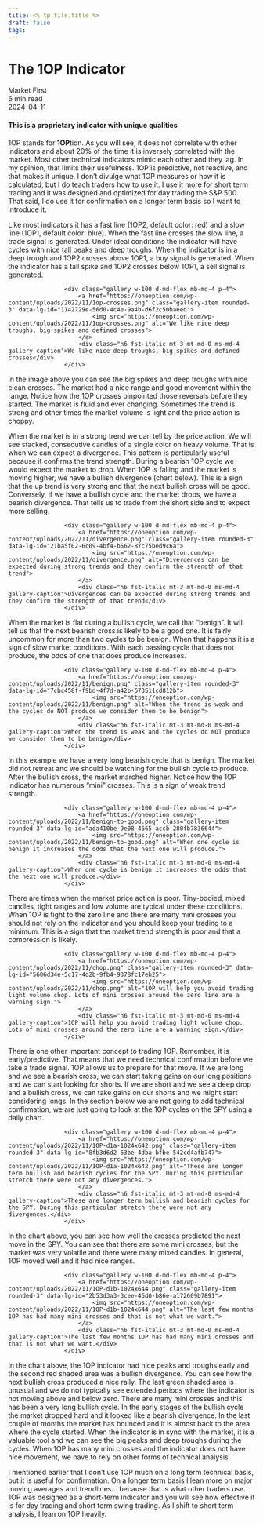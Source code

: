 ```yaml
---
title: <% tp.file.title %>
draft: false
tags:
---
```



<div class="bg-secondary">
<h1 class="py-5 ms-3 ms-md-4 my-0">The 1OP Indicator</h1>
</div>
<div class="d-flex align-items-center flex-wrap text-muted ps-3 ps-md-4 py-3 border-top border-bottom">
<div class="border-end pe-3 me-3">
<span class="badge bg-faded-primary text-primary">
Market First </span>
</div>
<div class="fs-sm pe-3 border-end me-3">6 min read</div>
<div class="fs-sm">
2024-04-11 </div>
</div>
<section class="px-3 px-md-4 py-4">
<h4 class="wp-block-heading">This is a proprietary indicator with unique qualities</h4>
<p>1OP stands for <strong>1OP</strong>tion. As you will see, it does not correlate with other indicators and about 20% of the time it is inversely correlated with the market. Most other technical indicators mimic each other and they lag. In my opinion, that limits their usefulness. 1OP is predictive, not reactive, and that makes it unique. I don’t divulge what 1OP measures or how it is calculated, but I do teach traders how to use it. I use it more for short term trading and it was designed and optimized for day trading the S&amp;P 500. That said, I do use it for confirmation on a longer term basis so I want to introduce it.</p>
<p>Like most indicators it has a fast line (1OP2, default color: red) and a slow line (1OP1, default color: blue). When the fast line crosses the slow line, a trade signal is generated. Under ideal conditions the indicator will have cycles with nice tall peaks and deep troughs. When the indicator is in a deep trough and 1OP2 crosses above 1OP1, a buy signal is generated. When the indicator has a tall spike and 1OP2 crosses below 1OP1, a sell signal is generated. </p>

                    <div class="gallery w-100 d-md-flex mb-md-4 p-4">
                        <a href="https://oneoption.com/wp-content/uploads/2022/11/1op-crosses.png" class="gallery-item rounded-3" data-lg-id="1142729e-56d0-4c4e-9a4b-d6f2c50baeed">
                            <img src="https://oneoption.com/wp-content/uploads/2022/11/1op-crosses.png" alt="We like nice deep troughs, big spikes and defined crosses">
                        </a>
                        <div class="h6 fst-italic mt-3 mt-md-0 ms-md-4 gallery-caption">We like nice deep troughs, big spikes and defined crosses</div>
                    </div>
                
<p>In the image above you can see the big spikes and deep troughs with nice clean crosses. The market had a nice range and good movement within the range. Notice how the 1OP crosses pinpointed those reversals before they started. The market is fluid and ever changing. Sometimes the trend is strong and other times the market volume is light and the price action is choppy. </p>
<p>When the market is in a strong trend we can tell by the price action. We will see stacked, consecutive candles of a single color on heavy volume. That is when we can expect a divergence. This pattern is particularly useful because it confirms the trend strength. During a bearish 1OP cycle we would expect the market to drop. When 1OP is falling and the market is moving higher, we have a bullish divergence (chart below). This is a sign that the up trend is very strong and that the next bullish cross will be good. Conversely, if we have a bullish cycle and the market drops, we have a bearish divergence. That tells us to trade from the short side and to expect more selling. </p>

                    <div class="gallery w-100 d-md-flex mb-md-4 p-4">
                        <a href="https://oneoption.com/wp-content/uploads/2022/11/divergence.png" class="gallery-item rounded-3" data-lg-id="21ba5f02-6c09-4bf4-b562-87c75bed9c6a">
                            <img src="https://oneoption.com/wp-content/uploads/2022/11/divergence.png" alt="Divergences can be expected during strong trends and they confirm the strength of that trend">
                        </a>
                        <div class="h6 fst-italic mt-3 mt-md-0 ms-md-4 gallery-caption">Divergences can be expected during strong trends and they confirm the strength of that trend</div>
                    </div>
                
<p>When the market is flat during a bullish cycle, we call that “benign”. It will tell us that the next bearish cross is likely to be a good one. It is fairly uncommon for more than two cycles to be benign. When that happens it is a sign of slow market conditions. With each passing cycle that does not produce, the odds of one that does produce increases. </p>

                    <div class="gallery w-100 d-md-flex mb-md-4 p-4">
                        <a href="https://oneoption.com/wp-content/uploads/2022/11/benign.png" class="gallery-item rounded-3" data-lg-id="7cbc458f-f9bd-4f7d-a42b-673511cd812b">
                            <img src="https://oneoption.com/wp-content/uploads/2022/11/benign.png" alt="When the trend is weak and the cycles do NOT produce we consider them to be benign">
                        </a>
                        <div class="h6 fst-italic mt-3 mt-md-0 ms-md-4 gallery-caption">When the trend is weak and the cycles do NOT produce we consider them to be benign</div>
                    </div>
                
<p>In this example we have a very long bearish cycle that is benign. The market did not retreat and we should be watching for the bullish cycle to produce. After the bullish cross, the market marched higher. Notice how the 1OP indicator has numerous “mini” crosses. This is a sign of weak trend strength. </p>

                    <div class="gallery w-100 d-md-flex mb-md-4 p-4">
                        <a href="https://oneoption.com/wp-content/uploads/2022/11/benign-to-good.png" class="gallery-item rounded-3" data-lg-id="ada410be-9e08-4665-accb-280fb7836644">
                            <img src="https://oneoption.com/wp-content/uploads/2022/11/benign-to-good.png" alt="When one cycle is benign it increases the odds that the next one will produce.">
                        </a>
                        <div class="h6 fst-italic mt-3 mt-md-0 ms-md-4 gallery-caption">When one cycle is benign it increases the odds that the next one will produce.</div>
                    </div>
                
<p>There are times when the market price action is poor. Tiny-bodied, mixed candles, tight ranges and low volume are typical under these conditions. When 1OP is tight to the zero line and there are many mini crosses you should not rely on the indicator and you should keep your trading to a minimum. This is a sign that the market trend strength is poor and that a compression is likely.</p>

                    <div class="gallery w-100 d-md-flex mb-md-4 p-4">
                        <a href="https://oneoption.com/wp-content/uploads/2022/11/chop.png" class="gallery-item rounded-3" data-lg-id="5606d34e-5c17-4d2b-9fb4-9378fc17eb25">
                            <img src="https://oneoption.com/wp-content/uploads/2022/11/chop.png" alt="1OP will help you avoid trading light volume chop. Lots of mini crosses around the zero line are a warning sign.">
                        </a>
                        <div class="h6 fst-italic mt-3 mt-md-0 ms-md-4 gallery-caption">1OP will help you avoid trading light volume chop. Lots of mini crosses around the zero line are a warning sign.</div>
                    </div>
                
<p>There is one other important concept to trading 1OP. Remember, it is early/predictive. That means that we need technical confirmation before we take a trade signal. 1OP allows us to prepare for that move. If we are long and we see a bearish cross, we can start taking gains on our long positions and we can start looking for shorts. If we are short and we see a deep drop and a bullish cross, we can take gains on our shorts and we might start considering longs. In the section below we are not going to add technical confirmation, we are just going to look at the 1OP cycles on the SPY using a daily chart. </p>

                    <div class="gallery w-100 d-md-flex mb-md-4 p-4">
                        <a href="https://oneoption.com/wp-content/uploads/2022/11/1OP-d1a-1024x642.png" class="gallery-item rounded-3" data-lg-id="8fb3d6d2-63be-4dba-bfbe-542cd4afb747">
                            <img src="https://oneoption.com/wp-content/uploads/2022/11/1OP-d1a-1024x642.png" alt="These are longer term bullish and bearish cycles for the SPY. During this particular stretch there were not any divergences.">
                        </a>
                        <div class="h6 fst-italic mt-3 mt-md-0 ms-md-4 gallery-caption">These are longer term bullish and bearish cycles for the SPY. During this particular stretch there were not any divergences.</div>
                    </div>
                
<p>In the chart above, you can see how well the crosses predicted the next move in the SPY. You can see that there are some mini crosses, but the market was very volatile and there were many mixed candles. In general, 1OP moved well and it had nice ranges.</p>

                    <div class="gallery w-100 d-md-flex mb-md-4 p-4">
                        <a href="https://oneoption.com/wp-content/uploads/2022/11/1OP-d1b-1024x644.png" class="gallery-item rounded-3" data-lg-id="2b53d3a3-3cee-46d0-b86e-a172609b7891">
                            <img src="https://oneoption.com/wp-content/uploads/2022/11/1OP-d1b-1024x644.png" alt="The last few months 1OP has had many mini crosses and that is not what we want.">
                        </a>
                        <div class="h6 fst-italic mt-3 mt-md-0 ms-md-4 gallery-caption">The last few months 1OP has had many mini crosses and that is not what we want.</div>
                    </div>
                
<p>In the chart above, the 1OP indicator had nice peaks and troughs early and the second red shaded area was a bullish divergence. You can see how the next bullish cross produced a nice rally. The last green shaded area is unusual and we do not typically see extended periods where the indicator is not moving above and below zero. There are many mini crosses and this has been a very long bullish cycle. In the early stages of the bullish cycle the market dropped hard and it looked like a bearish divergence. In the last couple of months the market has bounced and it is almost back to the area where the cycle started. When the indicator is in sync with the market, it is a valuable tool and we can see the big peaks and deep troughs during the cycles. When 1OP has many mini crosses and the indicator does not have nice movement, we have to rely on other forms of technical analysis.</p>
<p>I mentioned earlier that I don’t use 1OP much on a long term technical basis, but it is useful for confirmation. On a longer term basis I lean more on major moving averages and trendlines… because that is what other traders use. 1OP was designed as a short-term indicator and you will see how effective it is for day trading and short term swing trading. As I shift to short term analysis, I lean on 1OP heavily.</p>
</section>

